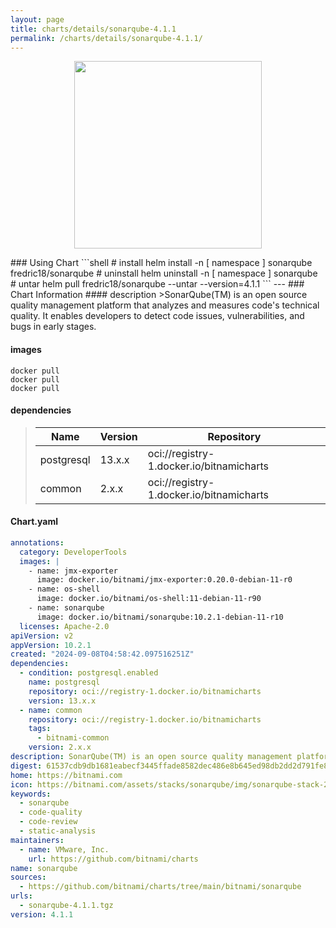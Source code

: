 ```yaml
---
layout: page
title: charts/details/sonarqube-4.1.1
permalink: /charts/details/sonarqube-4.1.1/
---
```

<p align="center">
    <img src="https://bitnami.com/assets/stacks/sonarqube/img/sonarqube-stack-220x234.png" width="300px" height="300px">
</p>
### Using Chart
```shell
# install
helm install -n [ namespace ] sonarqube fredric18/sonarqube
# uninstall
helm uninstall -n [ namespace ] sonarqube
# untar
helm pull fredric18/sonarqube --untar --version=4.1.1
```
---
### Chart Information
#### description
>SonarQube(TM) is an open source quality management platform that analyzes and measures code's technical quality. It enables developers to detect code issues, vulnerabilities, and bugs in early stages.
   
#### images
```shell
docker pull 
docker pull 
docker pull 
```
   
#### dependencies
>Name | Version | Repository
>---|---|---
>postgresql | 13.x.x | oci://registry-1.docker.io/bitnamicharts
>common | 2.x.x | oci://registry-1.docker.io/bitnamicharts
   
#### Chart.yaml
```yaml
annotations:
  category: DeveloperTools
  images: |
    - name: jmx-exporter
      image: docker.io/bitnami/jmx-exporter:0.20.0-debian-11-r0
    - name: os-shell
      image: docker.io/bitnami/os-shell:11-debian-11-r90
    - name: sonarqube
      image: docker.io/bitnami/sonarqube:10.2.1-debian-11-r10
  licenses: Apache-2.0
apiVersion: v2
appVersion: 10.2.1
created: "2024-09-08T04:58:42.097516251Z"
dependencies:
  - condition: postgresql.enabled
    name: postgresql
    repository: oci://registry-1.docker.io/bitnamicharts
    version: 13.x.x
  - name: common
    repository: oci://registry-1.docker.io/bitnamicharts
    tags:
      - bitnami-common
    version: 2.x.x
description: SonarQube(TM) is an open source quality management platform that analyzes and measures code's technical quality. It enables developers to detect code issues, vulnerabilities, and bugs in early stages.
digest: 61537cdb9db1681eabecf3445ffade8582dec486e8b645ed98db2dd2d791fe82
home: https://bitnami.com
icon: https://bitnami.com/assets/stacks/sonarqube/img/sonarqube-stack-220x234.png
keywords:
  - sonarqube
  - code-quality
  - code-review
  - static-analysis
maintainers:
  - name: VMware, Inc.
    url: https://github.com/bitnami/charts
name: sonarqube
sources:
  - https://github.com/bitnami/charts/tree/main/bitnami/sonarqube
urls:
  - sonarqube-4.1.1.tgz
version: 4.1.1
```

